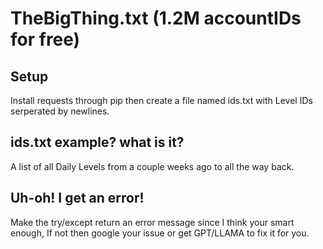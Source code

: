 # TheBigThing.txt (1.2M accountIDs for free)
## Setup
Install requests through pip then create a file named ids.txt with Level IDs serperated by newlines.
## ids.txt example? what is it?
A list of all Daily Levels from a couple weeks ago to all the way back.
## Uh-oh! I get an error!
Make the try/except return an error message since I think your smart enough, If not then google your issue or get GPT/LLAMA to fix it for you.
